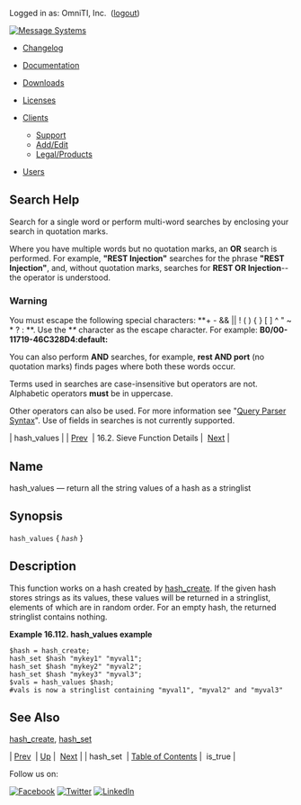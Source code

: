 Logged in as: OmniTI, Inc.  ([logout](https://support.messagesystems.com/logout.php))

[![Message Systems](https://support.messagesystems.com/images/ms-white205.png)](https://support.messagesystems.com/start.php) 

*   [Changelog](https://support.messagesystems.com/start.php?show=changelog)
*   [Documentation](https://support.messagesystems.com/docs/)
*   [Downloads](https://support.messagesystems.com/start.php)

*   [Licenses](https://support.messagesystems.com/license_summary.php)
*   <a href="">Clients</a>
    *   [Support](https://support.messagesystems.com/cs.php)
    *   [Add/Edit](https://support.messagesystems.com/edit_client.php)
    *   [Legal/Products](https://support.messagesystems.com/edit_products.php)
*   [Users](https://support.messagesystems.com/edit_customer.php)

## Search Help

Search for a single word or perform multi-word searches by enclosing your search in quotation marks.

Where you have multiple words but no quotation marks, an **OR** search is performed. For example, **"REST Injection"** searches for the phrase **"REST Injection"**, and, without quotation marks, searches for **REST OR Injection**--the operator is understood.

### Warning

You must escape the following special characters: **+ - && || ! ( ) { } [ ] ^ " ~ * ? : \**. Use the **\** character as the escape character. For example: **B0/00-11719-46C328D4\:default\:**

You can also perform **AND** searches, for example, **rest AND port** (no quotation marks) finds pages where both these words occur.

Terms used in searches are case-insensitive but operators are not. Alphabetic operators **must** be in uppercase.

Other operators can also be used. For more information see "[Query Parser Syntax](https://lucene.apache.org/core/old_versioned_docs/versions/3_0_0/queryparsersyntax.html)". Use of fields in searches is not currently supported.

| hash_values |
| [Prev](sieve.ref.hash_set.php)  | 16.2. Sieve Function Details |  [Next](sieve.ref.is_true.php) |

<a name="sieve.ref.hash_values"></a>
## Name

hash_values — return all the string values of a hash as a stringlist

## Synopsis

`hash_values` { *`hash`* }

<a name="idp30980624"></a>
## Description

This function works on a hash created by [hash_create](sieve.ref.hash_create.php "hash_create"). If the given hash stores strings as its values, these values will be returned in a stringlist, elements of which are in random order. For an empty hash, the returned stringlist contains nothing.

<a name="example.hash_values"></a>

**Example 16.112. hash_values example**

```
$hash = hash_create;
hash_set $hash "mykey1" "myval1";
hash_set $hash "mykey2" "myval2";
hash_set $hash "mykey3" "myval3";
$vals = hash_values $hash;
#vals is now a stringlist containing "myval1", "myval2" and "myval3"
```

<a name="idp30985872"></a>
## See Also

[hash_create](sieve.ref.hash_create.php "hash_create"), [hash_set](sieve.ref.hash_set.php "hash_set")

| [Prev](sieve.ref.hash_set.php)  | [Up](sieve.ref.files.php) |  [Next](sieve.ref.is_true.php) |
| hash_set  | [Table of Contents](index.php) |  is_true |

Follow us on:

[![Facebook](https://support.messagesystems.com/images/icon-facebook.png)](http://www.facebook.com/messagesystems) [![Twitter](https://support.messagesystems.com/images/icon-twitter.png)](http://twitter.com/#!/MessageSystems) [![LinkedIn](https://support.messagesystems.com/images/icon-linkedin.png)](http://www.linkedin.com/company/message-systems)